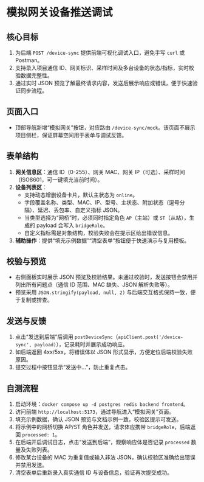 # 模拟网关设备推送调试

## 核心目标
1. 为后端 `POST /device-sync` 提供前端可视化调试入口，避免手写 `curl` 或 Postman。
2. 支持录入项目通信 ID、网关标识、采样时间及多台设备的状态/指标，实时校验数据完整性。
3. 通过实时 JSON 预览了解最终请求内容，发送后展示响应或错误，便于快速验证同步流程。

## 页面入口
- 顶部导航新增“模拟网关”按钮，对应路由 `/device-sync/mock`。该页面不展示项目侧栏，保证屏幕空间用于表单与调试反馈。

## 表单结构
1. **网关信息区**：通信 ID（0-255）、网关 MAC、网关 IP（可选）、采样时间（ISO8601，可一键填充当前时间）。
2. **设备列表区**：
   - 支持动态增删设备卡片，默认主状态为 `online`。
   - 字段覆盖名称、类型、MAC、IP、型号、主状态、附加状态（逗号分隔）、延迟、丢包率、自定义指标 JSON。
   - 当类型选择为“网桥”时，必须同时指定角色 `AP`（主站）或 `ST`（从站），生成的 payload 会写入 `bridgeRole`。
   - 自定义指标需是对象结构，校验失败会在提示区给出错误信息。
3. **辅助操作**：提供“填充示例数据”“清空表单”按钮便于快速演示与复用模板。

## 校验与预览
- 右侧面板实时展示 JSON 预览及校验结果。未通过校验时，发送按钮会禁用并列出所有问题点（通信 ID 范围、MAC 缺失、JSON 解析失败等）。
- 预览采用 `JSON.stringify(payload, null, 2)` 与后端交互格式保持一致，便于复制或排查。

## 发送与反馈
1. 点击“发送到后端”后调用 `postDeviceSync`（`apiClient.post('/device-sync', payload)`），记录耗时并展示成功响应。
2. 如后端返回 4xx/5xx，将错误体以 JSON 形式显示，方便定位后端校验失败原因。
3. 提交过程中按钮显示“发送中…”，防止重复点击。

## 自测流程
1. 启动环境：`docker compose up -d postgres redis backend frontend`。
2. 访问前端 `http://localhost:5173`，通过导航进入“模拟网关”页面。
3. 填充示例数据，确认 JSON 预览与文档示例一致，校验区提示可发送。
4. 将示例中的网桥切换 AP/ST 角色并发送，请求体应携带 `bridgeRole`，后端返回 `processed: 1`。
5. 在后端开启调试日志，点击“发送到后端”，观察响应体是否记录 `processed` 数量及失败列表。
6. 修改某台设备的 MAC 为重复值或输入非法 JSON，确认校验区准确给出错误并禁用发送。
7. 清空表单后重新录入真实通信 ID 与设备信息，验证再次提交成功。
